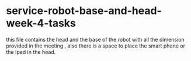 # service-robot-base-and-head-week-4-tasks

this file contains the head and the base of the robot with all the dimension provided in the meeting , also there is a space to place the smart phone or the Ipad in the head.
